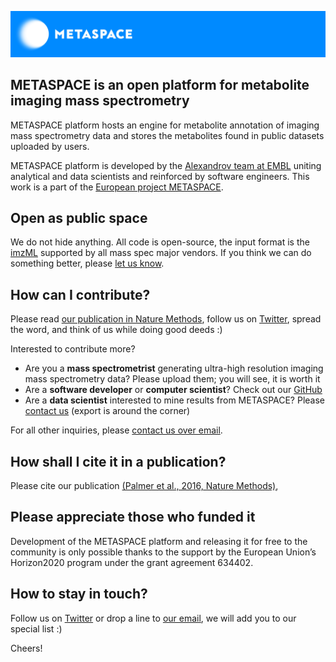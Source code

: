 ![METASPACE here and now](./assets/METASPACE_banner_blue_bg.jpg)

## METASPACE is an open platform for metabolite imaging mass spectrometry

METASPACE platform hosts an engine for metabolite annotation of imaging mass spectrometry data
and stores the metabolites found in public datasets uploaded by users.

METASPACE platform is developed by the
[Alexandrov team at EMBL](http://www.embl.de/research/units/scb/alexandrov/) uniting analytical
and data scientists and reinforced by software engineers. This work is a part of the
[European project METASPACE](http://metaspace2020.eu).

## Open as public space

We do not hide anything. All code is open-source, the input format is the [imzML](http://imzml.org/)
supported by all mass spec major vendors. If you think we can do something better,
please [let us know](mailto:contact@metaspace2020.eu).

## How can I contribute?

Please read [our publication in Nature Methods](http://www.nature.com/nmeth/journal/v14/n1/full/nmeth.4072.html),
follow us on [Twitter](http://twitter.com/metaspace2020), spread the word, and think of us while doing good deeds :)

Interested to contribute more?
- Are you a **mass spectrometrist** generating ultra-high resolution imaging mass spectrometry data? Please upload them; you will see, it is worth it
- Are a **software developer** or **computer scientist**? Check out our [GitHub](https://github.com/METASPACE2020)
- Are a **data scientist** interested to mine results from METASPACE? Please [contact us](mailto:contact@metaspace2020.eu) (export is around the corner)

For all other inquiries, please [contact us over email](mailto:contact@metaspace2020.eu).

## How shall I cite it in a publication?

Please cite our publication [(Palmer et al., 2016, Nature Methods)](http://www.nature.com/nmeth/journal/v14/n1/full/nmeth.4072.html),

## Please appreciate those who funded it

Development of the METASPACE platform and releasing it for free to the community is only
possible thanks to the support by the European Union’s Horizon2020 program under
the grant agreement 634402.

## How to stay in touch?

Follow us on [Twitter](http://twitter.com/metaspace2020) or drop a line to [our email](mailto:contact@metaspace2020.eu), we will add you to our special list :)

Cheers!
